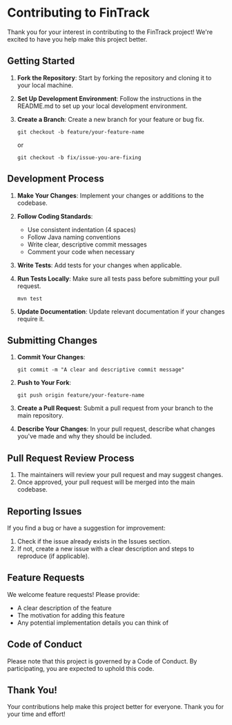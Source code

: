 # Contributing to FinTrack

Thank you for your interest in contributing to the FinTrack project! We're excited to have you help make this project better.

## Getting Started

1. **Fork the Repository**: Start by forking the repository and cloning it to your local machine.

2. **Set Up Development Environment**: Follow the instructions in the README.md to set up your local development environment.

3. **Create a Branch**: Create a new branch for your feature or bug fix.
   ```
   git checkout -b feature/your-feature-name
   ```
   or
   ```
   git checkout -b fix/issue-you-are-fixing
   ```

## Development Process

1. **Make Your Changes**: Implement your changes or additions to the codebase.

2. **Follow Coding Standards**:
   - Use consistent indentation (4 spaces)
   - Follow Java naming conventions
   - Write clear, descriptive commit messages
   - Comment your code when necessary

3. **Write Tests**: Add tests for your changes when applicable.

4. **Run Tests Locally**: Make sure all tests pass before submitting your pull request.
   ```
   mvn test
   ```

5. **Update Documentation**: Update relevant documentation if your changes require it.

## Submitting Changes

1. **Commit Your Changes**:
   ```
   git commit -m "A clear and descriptive commit message"
   ```

2. **Push to Your Fork**:
   ```
   git push origin feature/your-feature-name
   ```

3. **Create a Pull Request**: Submit a pull request from your branch to the main repository.

4. **Describe Your Changes**: In your pull request, describe what changes you've made and why they should be included.

## Pull Request Review Process

1. The maintainers will review your pull request and may suggest changes.
2. Once approved, your pull request will be merged into the main codebase.

## Reporting Issues

If you find a bug or have a suggestion for improvement:

1. Check if the issue already exists in the Issues section.
2. If not, create a new issue with a clear description and steps to reproduce (if applicable).

## Feature Requests

We welcome feature requests! Please provide:

- A clear description of the feature
- The motivation for adding this feature
- Any potential implementation details you can think of

## Code of Conduct

Please note that this project is governed by a Code of Conduct. By participating, you are expected to uphold this code.

## Thank You!

Your contributions help make this project better for everyone. Thank you for your time and effort! 